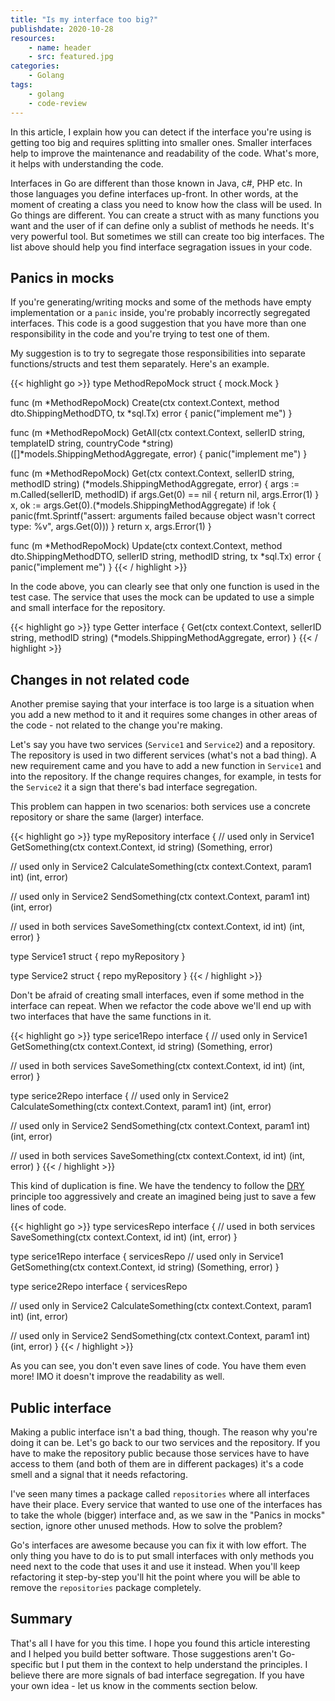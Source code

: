 ```yaml
---
title: "Is my interface too big?"
publishdate: 2020-10-28
resources:
    - name: header
    - src: featured.jpg
categories:
    - Golang
tags:
    - golang
    - code-review
---
```


In this article, I explain how you can detect if the interface you're using is getting too big and requires splitting into smaller ones. Smaller interfaces help to improve the maintenance and readability of the code. What's more, it helps with understanding the code.

Interfaces in Go are different than those known in Java, c#, PHP etc. In those languages you define interfaces up-front. In other words, at the moment of creating a class you need to know how the class will be used. In Go things are different. You can create a struct with as many functions you want and the user of if can define only a sublist of methods he needs. It's very powerful tool. But sometimes we still can create too big interfaces. The list above should help you find interface segragation issues in your code.

## Panics in mocks

If you're generating/writing mocks and some of the methods have empty implementation or a `panic` inside, you're probably incorrectly segregated interfaces. This code is a good suggestion that you have more than one responsibility in the code and you're trying to test one of them.

My suggestion is to try to segregate those responsibilities into separate functions/structs and test them separately. Here's an example.

{{< highlight go >}}
type MethodRepoMock struct {
  mock.Mock
}

func (m *MethodRepoMock) Create(ctx context.Context, method dto.ShippingMethodDTO, tx *sql.Tx) error {
  panic("implement me")
}

func (m *MethodRepoMock) GetAll(ctx context.Context, sellerID string, templateID string, countryCode *string) ([]*models.ShippingMethodAggregate, error) {
  panic("implement me")
}

func (m *MethodRepoMock) Get(ctx context.Context, sellerID string, methodID string) (*models.ShippingMethodAggregate, error) {
  args := m.Called(sellerID, methodID)
  if args.Get(0) == nil {
    return nil, args.Error(1)
  }
  x, ok := args.Get(0).(*models.ShippingMethodAggregate)
  if !ok {
    panic(fmt.Sprintf("assert: arguments failed because object wasn't correct type: %v", args.Get(0)))
  }
  return x, args.Error(1)
}

func (m *MethodRepoMock) Update(ctx context.Context, method dto.ShippingMethodDTO, sellerID string, methodID string, tx *sql.Tx) error {
  panic("implement me")
}
{{< / highlight >}}

In the code above, you can clearly see that only one function is used in the test case. The service that uses the mock can be updated to use a simple and small interface for the repository.

{{< highlight go >}}
type Getter interface {
  Get(ctx context.Context, sellerID string, methodID string) (*models.ShippingMethodAggregate, error)
}
{{< / highlight >}}

## Changes in not related code

Another premise saying that your interface is too large is a situation when you add a new method to it and it requires some changes in other areas of the code - not related to the change you're making.

Let's say you have two services (`Service1` and `Service2`) and a repository. The repository is used in two different services (what's not a bad thing). A new requirement came and you have to add a new function in `Service1` and into the repository. If the change requires changes, for example, in tests for the `Service2` it a sign that there's bad interface segregation.

This problem can happen in two scenarios: both services use a concrete repository or share the same (larger) interface.

{{< highlight go >}}
type myRepository interface {
  // used only in Service1
  GetSomething(ctx context.Context, id string) (Something, error)

  // used only in Service2
  CalculateSomething(ctx context.Context, param1 int) (int, error)

  // used only in Service2
  SendSomething(ctx context.Context, param1 int) (int, error)

  // used in both services
  SaveSomething(ctx context.Context, id int) (int, error)
}

type Service1 struct {
  repo myRepository
}

type Service2 struct {
  repo myRepository
}
{{< / highlight >}}

Don't be afraid of creating small interfaces, even if some method in the interface can repeat. When we refactor the code above we'll end up with two interfaces that have the same functions in it.

{{< highlight go >}}
type serice1Repo interface {
  // used only in Service1
  GetSomething(ctx context.Context, id string) (Something, error)

  // used in both services
  SaveSomething(ctx context.Context, id int) (int, error)
}

type serice2Repo interface {
  // used only in Service2
  CalculateSomething(ctx context.Context, param1 int) (int, error)

  // used only in Service2
  SendSomething(ctx context.Context, param1 int) (int, error)

  // used in both services
  SaveSomething(ctx context.Context, id int) (int, error)
}
{{< / highlight >}}

This kind of duplication is fine. We have the tendency to follow the [DRY](https://en.wikipedia.org/wiki/Don%27t_repeat_yourself) principle too aggressively and create an imagined being just to save a few lines of code.

{{< highlight go >}}
type servicesRepo interface {
  // used in both services
  SaveSomething(ctx context.Context, id int) (int, error)
}

type serice1Repo interface {
  servicesRepo
  // used only in Service1
  GetSomething(ctx context.Context, id string) (Something, error)
}

type serice2Repo interface {
  servicesRepo

  // used only in Service2
  CalculateSomething(ctx context.Context, param1 int) (int, error)

  // used only in Service2
  SendSomething(ctx context.Context, param1 int) (int, error)
}
{{< / highlight >}}

As you can see, you don't even save lines of code. You have them even more! IMO it doesn't improve the readability as well.

## Public interface

Making a public interface isn't a bad thing, though. The reason why you're doing it can be. Let's go back to our two services and the repository. If you have to make the repository public because those services have to have access to them (and both of them are in different packages) it's a code smell and a signal that it needs refactoring.

I've seen many times a package called `repositories` where all interfaces have their place. Every service that wanted to use one of the interfaces has to take the whole (bigger) interface and, as we saw in the "Panics in mocks" section, ignore other unused methods. How to solve the problem?

Go's interfaces are awesome because you can fix it with low effort. The only thing you have to do is to put small interfaces with only methods you need next to the code that uses it and use it instead. When you'll keep refactoring it step-by-step you'll hit the point where you will be able to remove the `repositories` package completely.

## Summary

That's all I have for you this time. I hope you found this article interesting and I helped you build better software. Those suggestions aren't Go-specific but I put them in the context to help understand the principles. I believe there are more signals of bad interface segregation. If you have your own idea - let us know in the comments section below.

